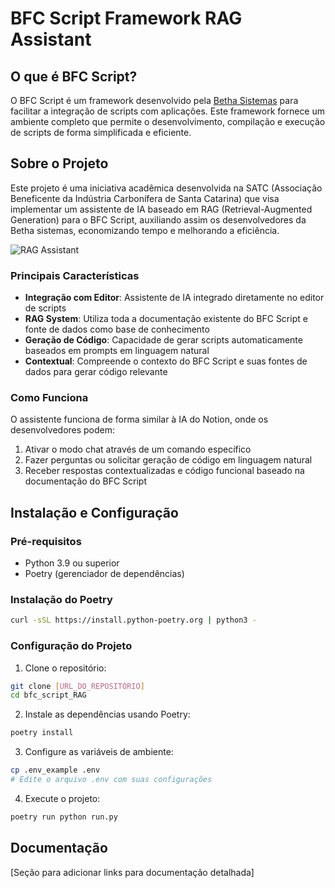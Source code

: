 # BFC Script Framework RAG Assistant

## O que é BFC Script?

O BFC Script é um framework desenvolvido pela [Betha Sistemas](https://www.betha.com.br/) para facilitar a integração de scripts com aplicações. Este framework fornece um ambiente completo que permite o desenvolvimento, compilação e execução de scripts de forma simplificada e eficiente.

## Sobre o Projeto

Este projeto é uma iniciativa acadêmica desenvolvida na SATC (Associação Beneficente da Indústria Carbonífera de Santa Catarina) que visa implementar um assistente de IA baseado em RAG (Retrieval-Augmented Generation) para o BFC Script, auxiliando assim os desenvolvedores da Betha sistemas, economizando tempo e melhorando a eficiência.

![RAG Assistant](https://miro.medium.com/v2/resize:fit:1400/1*J7vyY3EjY46AlduMvr9FbQ.png)

### Principais Características

- **Integração com Editor**: Assistente de IA integrado diretamente no editor de scripts
- **RAG System**: Utiliza toda a documentação existente do BFC Script e fonte de dados como base de conhecimento
- **Geração de Código**: Capacidade de gerar scripts automaticamente baseados em prompts em linguagem natural
- **Contextual**: Compreende o contexto do BFC Script e suas fontes de dados para gerar código relevante

### Como Funciona

O assistente funciona de forma similar à IA do Notion, onde os desenvolvedores podem:

1. Ativar o modo chat através de um comando específico
2. Fazer perguntas ou solicitar geração de código em linguagem natural
3. Receber respostas contextualizadas e código funcional baseado na documentação do BFC Script

## Instalação e Configuração

### Pré-requisitos

- Python 3.9 ou superior
- Poetry (gerenciador de dependências)

### Instalação do Poetry

```bash
curl -sSL https://install.python-poetry.org | python3 -
```

### Configuração do Projeto

1. Clone o repositório:
```bash
git clone [URL_DO_REPOSITÓRIO]
cd bfc_script_RAG
```

2. Instale as dependências usando Poetry:
```bash
poetry install
```

3. Configure as variáveis de ambiente:
```bash
cp .env_example .env
# Edite o arquivo .env com suas configurações
```

4. Execute o projeto:
```bash
poetry run python run.py
```

## Documentação

[Seção para adicionar links para documentação detalhada]


